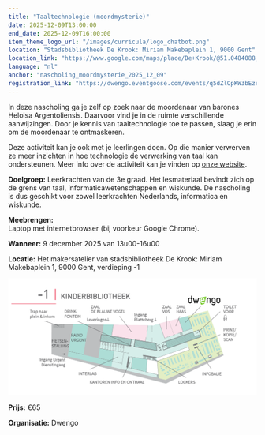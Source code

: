 ```yaml
---
title: "Taaltechnologie (moordmysterie)"
date: 2025-12-09T13:00:00
end_date: 2025-12-09T16:00:00
item_theme_logo_url: "/images/curricula/logo_chatbot.png"
location: "Stadsbibliotheek De Krook: Miriam Makebaplein 1, 9000 Gent"
location_link: "https://www.google.com/maps/place/De+Krook/@51.0484088,3.7261741,17z/data=!3m1!4b1!4m6!3m5!1s0x47c3714effffffff:0x9b1a2c7f1cb8c825!8m2!3d51.0484088!4d3.728749!16s%2Fg%2F1hc0gcm5l?entry=ttu&g_ep=EgoyMDI1MDYxMS4wIKXMDSoASAFQAw%3D%3D"
language: "nl"
anchor: "nascholing_moordmysterie_2025_12_09"
registration_link: "https://dwengo.eventgoose.com/events/q5dZlOpKW3bEzrJW"
---
```


In deze nascholing ga je zelf op zoek naar de moordenaar van barones Heloisa Argentoliensis. Daarvoor vind je in de ruimte verschillende aanwijzingen. Door je kennis van taaltechnologie toe te passen, slaag je erin om de moordenaar te ontmaskeren. 

Deze activiteit kan je ook met je leerlingen doen. Op die manier verwerven ze meer inzichten in hoe technologie de verwerking van taal kan ondersteunen. Meer info over de activiteit kan je vinden op [onze website](https://dwengo.org/learning-path.html?hruid=org-dwengo-waisda-taal-murder-mistery&language=nl&te=true&source_page=%2Fwaisda%2F&source_title=%20wAIsda?#org-dwengo-waisda-taal-murder-mystery-intro;nl;1).


**Doelgroep:** Leerkrachten van de 3e graad. Het lesmateriaal bevindt zich op de grens van taal, informaticawetenschappen en wiskunde. De nascholing is dus geschikt voor zowel leerkrachten Nederlands, informatica en wiskunde. 

**Meebrengen:** <br>
Laptop met internetbrowser (bij voorkeur Google Chrome).

**Wanneer:** 9 december 2025 van 13u00-16u00

**Locatie:** Het makersatelier van stadsbibliotheek De Krook: Miriam Makebaplein 1, 9000 Gent, verdieping -1

![Plan naar het makersattelier](/images/events/2025/plan_de_krook_dwengo.png)

**Prijs:** €65

**Organisatie:** Dwengo

